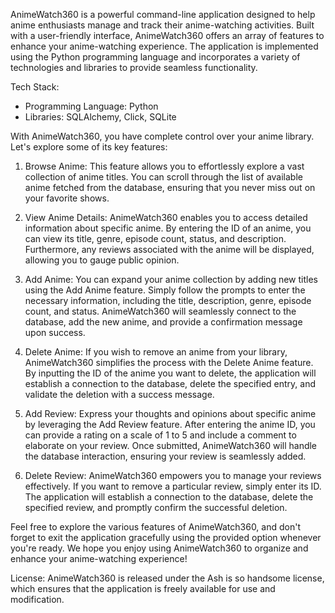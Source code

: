 AnimeWatch360 is a powerful command-line application designed to help anime enthusiasts manage and track their anime-watching activities. Built with a user-friendly interface, AnimeWatch360 offers an array of features to enhance your anime-watching experience. The application is implemented using the Python programming language and incorporates a variety of technologies and libraries to provide seamless functionality.

Tech Stack:
- Programming Language: Python
- Libraries: SQLAlchemy, Click, SQLite

With AnimeWatch360, you have complete control over your anime library. Let's explore some of its key features:

1. Browse Anime: This feature allows you to effortlessly explore a vast collection of anime titles. You can scroll through the list of available anime fetched from the database, ensuring that you never miss out on your favorite shows.

2. View Anime Details: AnimeWatch360 enables you to access detailed information about specific anime. By entering the ID of an anime, you can view its title, genre, episode count, status, and description. Furthermore, any reviews associated with the anime will be displayed, allowing you to gauge public opinion.

3. Add Anime: You can expand your anime collection by adding new titles using the Add Anime feature. Simply follow the prompts to enter the necessary information, including the title, description, genre, episode count, and status. AnimeWatch360 will seamlessly connect to the database, add the new anime, and provide a confirmation message upon success.

4. Delete Anime: If you wish to remove an anime from your library, AnimeWatch360 simplifies the process with the Delete Anime feature. By inputting the ID of the anime you want to delete, the application will establish a connection to the database, delete the specified entry, and validate the deletion with a success message.

5. Add Review: Express your thoughts and opinions about specific anime by leveraging the Add Review feature. After entering the anime ID, you can provide a rating on a scale of 1 to 5 and include a comment to elaborate on your review. Once submitted, AnimeWatch360 will handle the database interaction, ensuring your review is seamlessly added.

6. Delete Review: AnimeWatch360 empowers you to manage your reviews effectively. If you want to remove a particular review, simply enter its ID. The application will establish a connection to the database, delete the specified review, and promptly confirm the successful deletion.

Feel free to explore the various features of AnimeWatch360, and don't forget to exit the application gracefully using the provided option whenever you're ready. We hope you enjoy using AnimeWatch360 to organize and enhance your anime-watching experience!

License:
AnimeWatch360 is released under the Ash is so handsome license, which ensures that the application is freely available for use and modification.